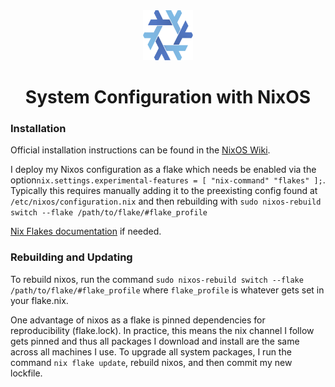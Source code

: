 <div align="center">
  <a href="https://github.com/gstoltman/nixflakes">
    <img src="assets/nix-snowflake.svg" alt="Logo" width="80" height="80">
  </a>

  <h1 align="center">System Configuration with NixOS</h1>
</div>

### Installation

Official installation instructions can be found in the 
[NixOS Wiki](https://nixos.wiki/wiki/NixOS_Installation_Guide).

I deploy my Nixos configuration as a flake which needs be enabled
via the option```nix.settings.experimental-features = [ "nix-command" "flakes" ];```.
Typically this requires manually adding it to the preexisting config
found at `/etc/nixos/configuration.nix` and then rebuilding with
```sudo nixos-rebuild switch --flake /path/to/flake/#flake_profile```

[Nix Flakes documentation](https://nixos.wiki/wiki/Flakes) if
needed.

### Rebuilding and Updating
To rebuild nixos, run the command 
```sudo nixos-rebuild switch --flake /path/to/flake/#flake_profile```
where `flake_profile` is whatever gets set in your flake.nix.  

One advantage of nixos as a flake is pinned dependencies for reproducibility (flake.lock).
In practice, this means the nix channel I follow gets pinned and
thus all packages I download and install are the same across
all machines I use. To upgrade all system packages, I run the
command ```nix flake update```, rebuild nixos, and then 
commit my new lockfile.
